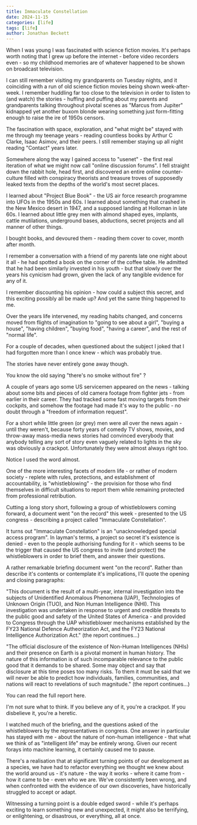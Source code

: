 ```yaml
---
title: Immaculate Constellation
date: 2024-11-15
categories: [life]
tags: [life]
author: Jonathan Beckett
---
```


When I was young I was fascinated with science fiction movies. It's perhaps worth noting that I grew up before the internet - before video recorders even - so my childhood memories are of whatever happened to be shown on broadcast television.

I can still remember visiting my grandparents on Tuesday nights, and it coinciding with a run of old science fiction movies being shown week-after-week. I remember huddling far too close to the television in order to listen to (and watch) the stories - huffing and puffing about my parents and grandparents talking throughout pivotal scenes as "Marcus from Jupiter" kidnapped yet another buxom blonde wearing something just form-fitting enough to raise the ire of 1950s censors.

The fascination with space, exploration, and "what might be" stayed with me through my teenage years - reading countless books by Arthur C Clarke, Isaac Asimov, and their peers. I still remember staying up all night reading "Contact" years later.

Somewhere along the way I gained access to "usenet" - the first real iteration of what we might now call "online discussion forums". I fell straight down the rabbit hole, head first, and discovered an entire online counter-culture filled with conspiracy theorists and treasure troves of supposedly leaked texts from the depths of the world's most secret places.

I learned about "Project Blue Book" - the US air force research programme into UFOs in the 1950s and 60s. I learned about something that crashed in the New Mexico desert in 1947, and a supposed landing at Holloman in late 60s. I learned about little grey men with almond shaped eyes, implants, cattle mutilations, underground bases, abductions, secret projects and all manner of other things.

I bought books, and devoured them - reading them cover to cover, month after month.

I remember a conversation with a friend of my parents late one night about it all - he had spotted a book on the corner of the coffee table. He admitted that he had been similarly invested in his youth - but that slowly over the years his cynicism had grown, given the lack of any tangible evidence for any of it.

I remember discounting his opinion - how could a subject this secret, and this exciting possibly all be made up? And yet the same thing happened to me.

Over the years life intervened, my reading habits changed, and concerns moved from flights of imagination to "going to see about a girl", "buying a house", "having children", "buying food", "having a career", and the rest of "normal life".

For a couple of decades, when questioned about the subject I joked that I had forgotten more than I once knew - which was probably true.

The stories have never entirely gone away though.

You know the old saying "there's no smoke without fire" ?

A couple of years ago some US servicemen appeared on the news - talking about some bits and pieces of old camera footage from fighter jets - from earlier in their career. They had tracked some fast moving targets from their cockpits, and somehow the footage had made it's way to the public - no doubt through a "freedom of information request".

For a short while little green (or grey) men were all over the news again - until they weren't, because forty years of comedy TV shows, movies, and throw-away mass-media news stories had convinced everybody that anybody telling any sort of story even vaguely related to lights in the sky was obviously a crackpot. Unfortunately they were almost always right too.

Notice I used the word almost.

One of the more interesting facets of modern life - or rather of modern society - replete with rules, protections, and establishment of accountability, is "whistleblowing" - the provision for those who find themselves in difficult situations to report them while remaining protected from professional retribution.

Cutting a long story short, following a group of whistleblowers coming forward, a document went "on the record" this week - presented to the US congress - describing a project called "Immaculate Constellation".

It turns out "Immaculate Constellation" is an "unacknowledged special access program". In layman's terms, a project so secret it's existence is denied - even to the people authorising funding for it - which seems to be the trigger that caused the US congress to invite (and protect) the whistleblowers in order to brief them, and answer their questions.

A rather remarkable briefing document went "on the record". Rather than describe it's contents or contemplate it's implications, I'll quote the opening and closing paragraphs:

"This document is the result of a multi-year, internal investigation into the subjects of Unidentified Anomalous Phenomena (UAP), Technologies of Unknown Origin (TUO), and Non Human Intelligence (NHI). This investigation was undertaken in response to urgent and credible threats to the public good and safety of the United States of America - and provided to Congress through the UAP whistleblower mechanisms established by the FY23 National Defence Autheorization Act, and the FY23 National Intelligence Authorization Act." (the report continues...)

"The official disclosure of the existence of Non-Human Intelligences (NHIs) and their presence on Earth is a pivotal moment in human history. The nature of this information is of such incomparable relevance to the public good that it demands to be shared. Some may object and say that disclosure at this time poses too many risks. To them it must be said that we will never be able to predict how individuals, families, communities, and nations will react to revelations of such magnitude." (the report continues...)

You can read the full report here.

I'm not sure what to think. If you believe any of it, you're a crackpot. If you disbelieve it, you're a heretic.

I watched much of the briefing, and the questions asked of the whistleblowers by the representatives in congress. One answer in particular has stayed with me - about the nature of non-human intelligence - that what we think of as "intelligent life" may be entirely wrong. Given our recent forays into machine learning, it certainly caused me to pause.

There's a realisation that at significant turning points of our development as a species, we have had to refactor everything we thought we knew about the world around us - it's nature - the way it works - where it came from - how it came to be - even who we are. We've consistently been wrong, and when confronted with the evidence of our own discoveries, have historically struggled to accept or adapt.

Witnessing a turning point is a double edged sword - while it's perhaps exciting to learn something new and unexpected, it might also be terrifying, or enlightening, or disastrous, or everything, all at once.